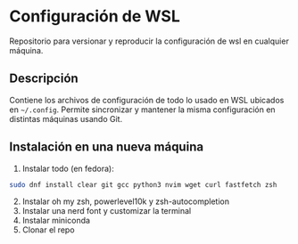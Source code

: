 # Configuración de WSL

Repositorio para versionar y reproducir la configuración de wsl en cualquier máquina.

## Descripción
Contiene los archivos de configuración de todo lo usado en WSL ubicados en `~/.config`. Permite sincronizar y mantener la misma configuración en distintas máquinas usando Git.

## Instalación en una nueva máquina

1. Instalar todo (en fedora): 
```bash
sudo dnf install clear git gcc python3 nvim wget curl fastfetch zsh
```
2. Instalar oh my zsh, powerlevel10k y zsh-autocompletion
3. Instalar una nerd font y customizar la terminal
4. Instalar miniconda
5. Clonar el repo


